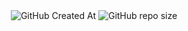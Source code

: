 <div align="center">
<picture>
  <source media="(prefers-color-scheme: dark)" srcset=".">
  <source media="(prefers-color-scheme: light)" srcset="https://raw.githubusercontent.com/jub0t/Cancala/refs/heads/main/logo.svg">
</picture>
<img alt="GitHub Created At" src="https://img.shields.io/github/created-at/jub0t/Cancala?style=flat">
<img alt="GitHub repo size" src="https://img.shields.io/github/repo-size/jub0t/Cancala">
</div>